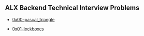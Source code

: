 ## ALX Backend Technical Interview Problems

- [0x00-pascal_triangle](./0x00-pascal_triangle/README.md)

- [0x01-lockboxes](./0x01-lockboxes/README.md)
